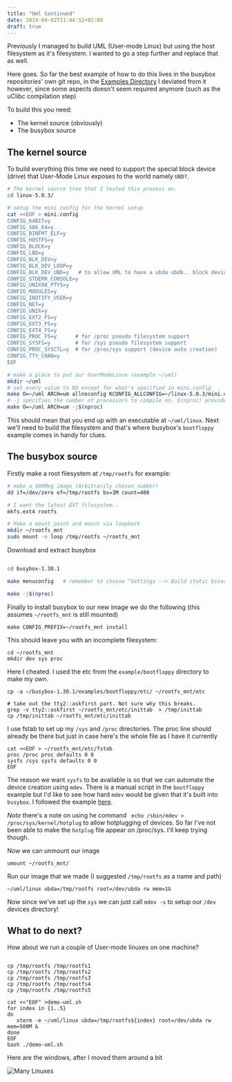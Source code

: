 ```yaml
---
title: "Uml Continued"
date: 2019-04-02T21:44:52+02:00
draft: true
---
```



Previously I managed to build UML (User-mode Linux) but using the host filesystem as it's filesystem. I wanted to go a step further and replace that as well.

Here goes. So far the best example of how to do this lives in the busybox repositories' own git repo, in the [Examples Directory](https://git.busybox.net/busybox/tree/examples/bootfloppy?id=2f28b2bdbbe229b760e7c2a271d73a19f929ca76) I deviated from it however, since some aspects doesn't seem required anymore (such as the uClibc compilation step)

To build this you need:

- The kernel source (obviously)
- The busybox source

## The kernel source

To build everything this time we need to support the special block device (drive) that User-Mode Linux exposes to the world namely `UBD?`. 

```bash
# The kernel source tree that I tested this process on.
cd linux-5.0.3/         

# setup the mini config for the kernel setup
cat <<EOF > mini.config
CONFIG_64BIT=y
CONFIG_X86_64=y
CONFIG_BINFMT_ELF=y
CONFIG_HOSTFS=y
CONFIG_BLOCK=y
CONFIG_LBD=y
CONFIG_BLK_DEV=y
CONFIG_BLK_DEV_LOOP=y
CONFIG_BLK_DEV_UBD=y   # to allow UML to have a ubda ubdb.. block device. This will reference our image.
CONFIG_STDERR_CONSOLE=y
CONFIG_UNIX98_PTYS=y
CONFIG_MODULES=y
CONFIG_INOTIFY_USER=y
CONFIG_NET=y
CONFIG_UNIX=y
CONFIG_EXT2_FS=y
CONFIG_EXT3_FS=y
CONFIG_EXT4_FS=y
CONFIG_PROC_FS=y      # for /proc pseudo filesystem support
CONFIG_SYSFS=y        # for /sys pseudo filesystem support
CONFIG_PROC_SYSCTL=y  # for /proc/sys support (device auto creation)
CONFIG_TTY_CHAN=y
EOF

# make a place to put our UserModeLinux (example ~/uml)
mkdir ~/uml
# set every value to NO except for what's specified in mini.config
make O=~/uml ARCH=um allnoconfig KCONFIG_ALLCONFIG=~/linux-5.0.3/mini.config
# -j specifies the number of processors to compile on. $(nproc) provides the core count.
make O=~/uml ARCH=um -j$(nproc)       
```

This should mean that you end up with an executable at `~/uml/linux`. Next we'll need to build the filesystem and that's where busybox's `bootfloppy` example comes in handy for clues.

## The busybox source

Firstly make a root filesystem at `/tmp/rootfs` for example:

```bash
# make a 400Meg image (Arbitrarily chosen number)
dd if=/dev/zero of=/tmp/rootfs bs=1M count=400

# I want the latest EXT filesystem..
mkfs.ext4 rootfs

# Make a mount point and mount via loopback
mkdir ~/rootfs_mnt 
sudo mount -o loop /tmp/rootfs ~/rootfs_mnt
```

Download and extract busybox

```bash

cd busybox-1.30.1

make menuconfig   # remember to choose "Settings --> Build static binary"

make -j$(nproc)


```
Finally to install busybox to our new image we do the following (this assumes `~/rootfs_mnt` is still mounted)

```
make CONFIG_PREFIX=~/rootfs_mnt install

```

This should leave you with an incomplete filesystem:

```
cd ~/rootfs_mnt
mkdir dev sys proc
```
Here I cheated. I used the etc from the `example/bootfloppy` directory to make my own.

```
cp -a ~/busybox-1.30.1/examples/bootfloppy/etc/ ~/rootfs_mnt/etc

# take out the tty2::askfirst part. Not sure why this breaks.
grep -v tty2::askfirst ~/rootfs_mnt/etc/inittab  > /tmp/inittab
cp /tmp/inittab ~/rootfs_mnt/etc/inittab
```

I use fstab to set up my `/sys` and `/proc` directories. The proc line should already be there but just in case here's the whole file as I have it currently

```
cat <<EOF > ~/rootfs_mnt/etc/fstab
proc /proc proc defaults 0 0
sysfs /sys sysfs defaults 0 0
EOF
```
The reason we want `sysfs` to be available is so that we can automate the device creation using `mdev`. There is a manual script in the `bootfloppy` example but I'd like to see how hard `mdev` would be given that it's built into `busybox`. I followed the example [here](https://git.busybox.net/busybox/plain/docs/mdev.txt).

*Note* there's a note on using he command ` echo /sbin/mdev > /proc/sys/kernel/hotplug` to allow hotplugging of devices. So far I've not been able to make the `hotplug` file appear on /proc/sys. I'll keep trying though.

Now we can unmount our image

```
umount ~/rootfs_mnt/
```

Run our image that we made (I suggested `/tmp/rootfs` as a name and path)
```
~/uml/linux ubda=/tmp/rootfs root=/dev/ubda rw mem=1G
```

Now since we've set up the `sys` we can just call `mdev -s` to setup our `/dev` devices directory!

## What to do next?

How about we run a couple of User-mode linuxes on one machine?

```

cp /tmp/rootfs /tmp/rootfs1
cp /tmp/rootfs /tmp/rootfs2
cp /tmp/rootfs /tmp/rootfs3
cp /tmp/rootfs /tmp/rootfs4
cp /tmp/rootfs /tmp/rootfs5

cat <<"EOF" >demo-uml.sh
for index in {1..5}
do
   xterm -e ~/uml/linux ubda=/tmp/rootfs${index} root=/dev/ubda rw mem=500M &
done
EOF
bash ./demo-uml.sh
```

Here are the windows, after I moved them around a bit

![Many Linuxes](/many-linuxes.png)

